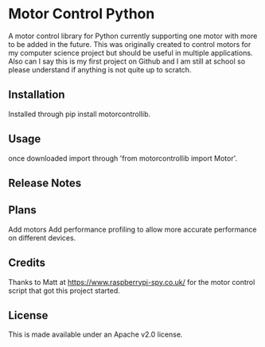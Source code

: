 # Motor Control Python
A motor control library for Python currently supporting one motor with more to be added in the future.
This was originally created to control motors for my computer science project but should be useful in multiple applications.
Also can I say this is my first project on Github and I am still at school so please understand if anything is not quite up to scratch.
## Installation
Installed through pip install motorcontrollib.

## Usage
once downloaded import through 'from motorcontrollib import Motor'.

## Release Notes

## Plans
Add motors
Add performance profiling to allow more accurate performance on different devices.

## Credits
Thanks to Matt at https://www.raspberrypi-spy.co.uk/ for the motor control script that got this project started.

## License
This is made available under an Apache v2.0 license.
